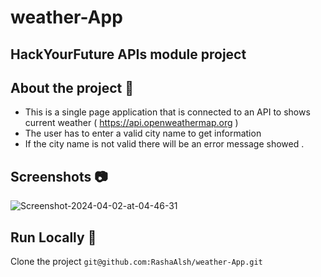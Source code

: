 # weather-App

## HackYourFuture APIs module project 

## About the project :star2:

 - This is a single page application that is connected to an API to shows current weather ( https://api.openweathermap.org )
 - The user has to enter a valid city name to get information 
 -  If the city name is not valid there will be an error message showed .

##  Screenshots :camera:
<div>
<img src="https://i.ibb.co/ScyNFg5/Screenshot-2024-04-02-at-04-46-31.png" alt="Screenshot-2024-04-02-at-04-46-31" border="0"></a>
</div>

## Run Locally :runner:
Clone the project
``` git@github.com:RashaAlsh/weather-App.git ```
